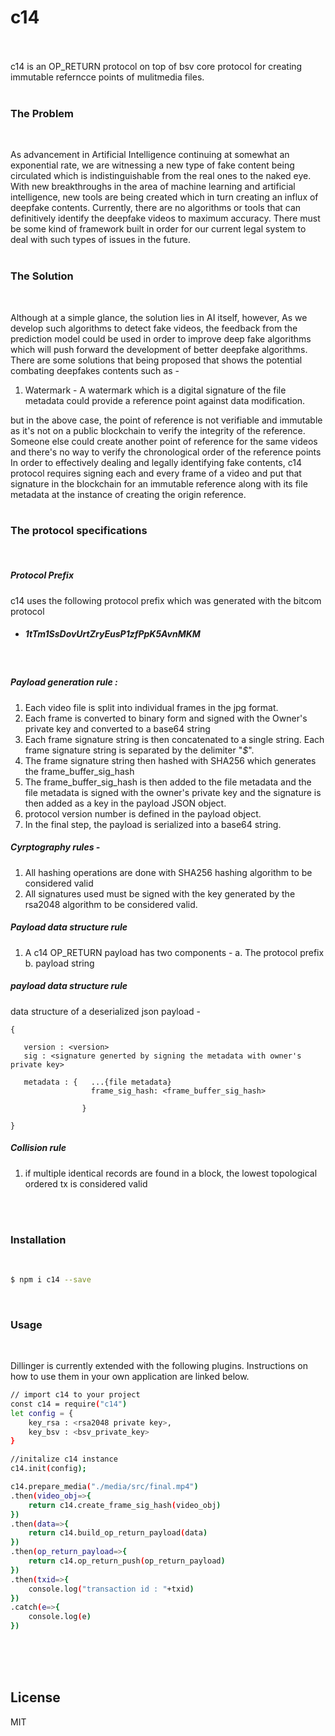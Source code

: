 # c14


<br>
<br>
c14 is an OP_RETURN protocol on top of bsv core protocol for creating immutable referncce points of mulitmedia files.
<br>
<br>

 
### The Problem
<br>

As advancement in Artificial Intelligence continuing at somewhat an exponential rate, we are witnessing a new type of fake content being circulated which is indistinguishable from the real ones to the naked eye. With new breakthroughs in the area of machine learning and artificial intelligence, new tools are being created which in turn creating an influx of deepfake contents. Currently, there are no algorithms or tools that can definitively identify the deepfake videos to maximum accuracy. There must be some kind of framework built in order for our current legal system to deal with such types of issues in the future.
<br>
<br>



### The Solution
<br>

Although at a simple glance, the solution lies in AI itself, however, As we develop such algorithms to detect fake videos, the feedback from the prediction model could be used in order to improve deep fake algorithms which will push forward the development of better deepfake algorithms. There are some solutions that being proposed that shows the potential combating deepfakes contents such as -
1. Watermark - A watermark which is a digital signature of the file metadata could provide a reference point against data modification.

but in the above case, the point of reference is not verifiable and immutable as it's not on a public blockchain to verify the integrity of the reference. Someone else could create another point of reference for the same videos and there's no way to verify the chronological order of the reference points
In order to effectively dealing and legally identifying fake contents, c14 protocol requires signing each and every frame of a video and put that signature in the blockchain for an immutable reference along with its file metadata at the instance of creating the origin reference.
<br>
<br>


### The protocol specifications 
<br>

##### Protocol Prefix
c14 uses the following protocol prefix which was generated with the bitcom protocol 
<br>
 - ##### 1tTm1SsDovUrtZryEusP1zfPpK5AvnMKM

<br>

##### Payload generation rule : 
1. Each video file is split into individual frames in the jpg format.
2. Each frame is converted to binary form and signed with the Owner's private key and converted to a base64 string
3. Each frame signature string is then concatenated to a single string. Each frame signature string is separated by the delimiter  "_$_".
4. The frame signature string then hashed with SHA256 which generates the frame_buffer_sig_hash
5. The frame_buffer_sig_hash is then added to the file metadata and the file metadata is signed with the owner's private key and the signature is then added as a key in the payload JSON object.
6. protocol version number is defined in the payload object.
7. In the final step, the payload is serialized into a base64 string.
 
##### Cyrptography rules - 
1. All hashing operations are done with SHA256 hashing algorithm to be considered valid
2. All signatures used must be signed with the key generated by the rsa2048 algorithm to be considered valid.

##### Payload data structure rule
1. A c14 OP_RETURN payload has two components - a. The protocol prefix b. payload string

##### payload data structure rule


data structure of a deserialized json payload  -

```
{

   version : <version>
   sig : <signature generted by signing the metadata with owner's private key>
   
   metadata : {   ...{file metadata}
                  frame_sig_hash: <frame_buffer_sig_hash> 
                  
                }

}
```




##### Collision rule
1. if multiple identical records are found in a block, the lowest topological ordered tx is considered valid
<br>
<br>


### Installation
<br>

```sh
$ npm i c14 --save
```

<br>

### Usage
<br>

Dillinger is currently extended with the following plugins. Instructions on how to use them in your own application are linked below.

```sh
// import c14 to your project
const c14 = require("c14") 
let config = {
    key_rsa : <rsa2048 private key>,
    key_bsv : <bsv_private_key>
}

//initalize c14 instance 
c14.init(config);

c14.prepare_media("./media/src/final.mp4")
.then(video_obj=>{
    return c14.create_frame_sig_hash(video_obj)
})
.then(data=>{
    return c14.build_op_return_payload(data)
})
.then(op_return_payload=>{
    return c14.op_return_push(op_return_payload)
})
.then(txid=>{
    console.log("transaction id : "+txid)
})
.catch(e=>{
    console.log(e)
})
```

<br>
<br>
<br>


License
----

MIT

